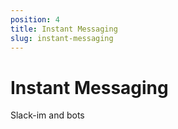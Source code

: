 ```yaml
---
position: 4
title: Instant Messaging
slug: instant-messaging
---
```


# Instant Messaging

Slack-im and bots
